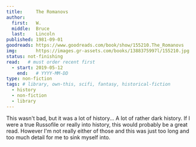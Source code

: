 ```yaml
---
title:     The Romanovs
author: 
  first:   W.
  middle:  Bruce
  last:    Lincoln
published: 1981-09-01 
goodreads: https://www.goodreads.com/book/show/155210.The_Romanovs
img:       https://images.gr-assets.com/books/1388375997l/155210.jpg
status: not-finishing
read:   # must order recent first
  - start: 2019-05-12
    end:   # YYYY-MM-DD
type: non-fiction
tags: # library, own-this, scifi, fantasy, historical-fiction
  - history
  - non-fiction
  - library
---
```


This wasn't bad, but it was a lot of history... A lot of rather dark history.  If I were a true Russofile or really into history, this would probably be a great read. However I'm not really either of those and this was just too long and too much detail for me to sink myself into.